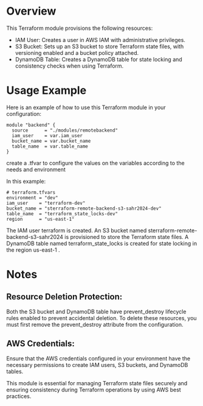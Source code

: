 # Overview

This Terraform module provisions the following resources:

- IAM User: Creates a user in AWS IAM with administrative privileges.
- S3 Bucket: Sets up an S3 bucket to store Terraform state files, with versioning enabled and a bucket policy attached.
- DynamoDB Table: Creates a DynamoDB table for state locking and consistency checks when using Terraform.

# Usage Example
Here is an example of how to use this Terraform module in your configuration:

```
module "backend" {
  source      = "./modules/remotebackend"
  iam_user    = var.iam_user
  bucket_name = var.bucket_name
  table_name  = var.table_name
}

```
create a .tfvar to configure the values on the variables according to the needs and environment

In this example:
```
# terraform.tfvars
environment = "dev"
iam_user    = "terraform-dev"
bucket_name = "sterraform-remote-backend-s3-sahr2024-dev"
table_name  = "terraform_state_locks-dev"
region      = "us-east-1"
```

The IAM user terraform is created.
An S3 bucket named sterraform-remote-backend-s3-sahr2024 is provisioned to store the Terraform state files.
A DynamoDB table named terraform_state_locks is created for state locking in the region us-east-1 .

# Notes
## Resource Deletion Protection:

Both the S3 bucket and DynamoDB table have prevent_destroy lifecycle rules enabled to prevent accidental deletion. To delete these resources, you must first remove the prevent_destroy attribute from the configuration.

## AWS Credentials:

Ensure that the AWS credentials configured in your environment have the necessary permissions to create IAM users, S3 buckets, and DynamoDB tables.

This module is essential for managing Terraform state files securely and ensuring consistency during Terraform operations by using AWS best practices.